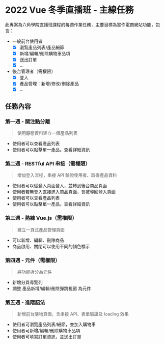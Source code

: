 # 2022 Vue 冬季直播班 - 主線任務
此專案為六角學院直播班課程的每週作業任務，主要目標為實作電商網站功能，包含：

* 一般前台使用者
  - [x] 瀏覽產品列表/產品細節
  - [x] 新增/編輯/刪除購物車品項
  - [x] 送出訂單
  - [x] ...
* 後台管理者（需權限）
  - [x] 登入
  - [x] 產品管理：新增/修改/刪除產品
  - [x] ...

## 任務內容

### 第一週 - 關注點分離
>使用靜態資料建立一個產品列表
* 使用者可以查看產品列表
* 使用者可以點擊單一產品，查看詳細資訊

### 第二週 - RESTful API 串接（需權限）
>增加登入流程，串接 API 驗證使用者、取得產品資料
* 使用者可以從登入頁面登入，並轉到後台商品頁面
* 使用者若無登入直接進入商品頁面，會被導回登入頁面
* 使用者可以查看產品列表
* 使用者可以點擊單一產品，查看詳細資訊

### 第三週 - 熟練 Vue.js（需權限）
> 建立一頁式產品管理頁面
* 可以新增、編輯、刪除商品
* 商品啟用、關閉可以使用不同的顏色標示

### 第四週 - 元件（需權限）
> 將功能拆分為元件
* 新增分頁導覽列
* 調整 產品新增/編輯/刪除彈跳視窗 為元件

### 第五週 - 進階語法
> 新增前台購物頁面，含串接 API、表單驗證及 loading 效果
* 使用者可瀏覽產品列表/細節，並加入購物車
* 使用者可新增/編輯/刪除購物車品項
* 使用者可填寫訂單資訊，並送出訂單